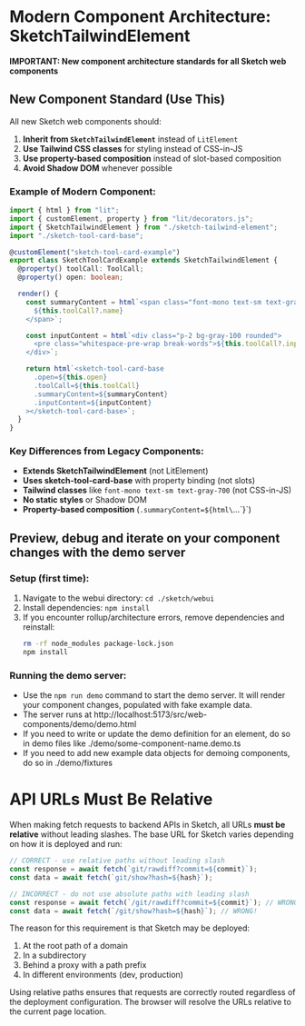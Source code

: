 # Modern Component Architecture: SketchTailwindElement

**IMPORTANT: New component architecture standards for all Sketch web components**

## New Component Standard (Use This)

All new Sketch web components should:

1. **Inherit from `SketchTailwindElement`** instead of `LitElement`
2. **Use Tailwind CSS classes** for styling instead of CSS-in-JS
3. **Use property-based composition** instead of slot-based composition
4. **Avoid Shadow DOM** whenever possible

### Example of Modern Component:

```typescript
import { html } from "lit";
import { customElement, property } from "lit/decorators.js";
import { SketchTailwindElement } from "./sketch-tailwind-element";
import "./sketch-tool-card-base";

@customElement("sketch-tool-card-example")
export class SketchToolCardExample extends SketchTailwindElement {
  @property() toolCall: ToolCall;
  @property() open: boolean;

  render() {
    const summaryContent = html`<span class="font-mono text-sm text-gray-700">
      ${this.toolCall?.name}
    </span>`;

    const inputContent = html`<div class="p-2 bg-gray-100 rounded">
      <pre class="whitespace-pre-wrap break-words">${this.toolCall?.input}</pre>
    </div>`;

    return html`<sketch-tool-card-base
      .open=${this.open}
      .toolCall=${this.toolCall}
      .summaryContent=${summaryContent}
      .inputContent=${inputContent}
    ></sketch-tool-card-base>`;
  }
}
```

### Key Differences from Legacy Components:

- **Extends SketchTailwindElement** (not LitElement)
- **Uses sketch-tool-card-base** with property binding (not slots)
- **Tailwind classes** like `font-mono text-sm text-gray-700` (not CSS-in-JS)
- **No static styles** or Shadow DOM
- **Property-based composition** (`.summaryContent=${html\`...\`}`)

## Preview, debug and iterate on your component changes with the demo server

### Setup (first time):

1. Navigate to the webui directory: `cd ./sketch/webui`
2. Install dependencies: `npm install`
3. If you encounter rollup/architecture errors, remove dependencies and reinstall:
   ```bash
   rm -rf node_modules package-lock.json
   npm install
   ```

### Running the demo server:

- Use the `npm run demo` command to start the demo server. It will render your component changes, populated with fake example data.
- The server runs at http://localhost:5173/src/web-components/demo/demo.html
- If you need to write or update the demo definition for an element, do so in demo files like ./demo/some-component-name.demo.ts
- If you need to add new example data objects for demoing components, do so in ./demo/fixtures

# API URLs Must Be Relative

When making fetch requests to backend APIs in Sketch, all URLs **must be relative** without leading slashes. The base URL for Sketch varies depending on how it is deployed and run:

```javascript
// CORRECT - use relative paths without leading slash
const response = await fetch(`git/rawdiff?commit=${commit}`);
const data = await fetch(`git/show?hash=${hash}`);

// INCORRECT - do not use absolute paths with leading slash
const response = await fetch(`/git/rawdiff?commit=${commit}`); // WRONG!
const data = await fetch(`/git/show?hash=${hash}`); // WRONG!
```

The reason for this requirement is that Sketch may be deployed:

1. At the root path of a domain
2. In a subdirectory
3. Behind a proxy with a path prefix
4. In different environments (dev, production)

Using relative paths ensures that requests are correctly routed regardless of the deployment configuration. The browser will resolve the URLs relative to the current page location.
